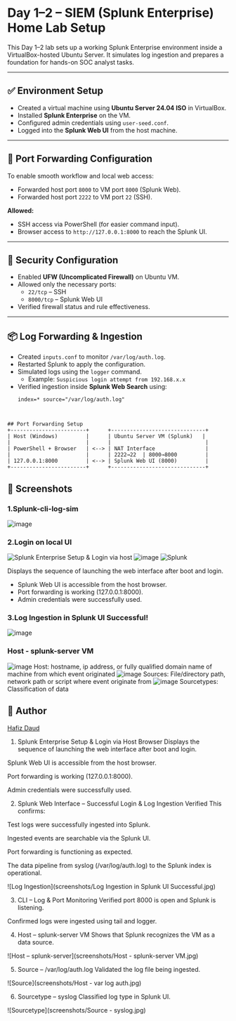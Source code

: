 # Day 1–2 – SIEM (Splunk Enterprise) Home Lab Setup

This Day 1–2 lab sets up a working Splunk Enterprise environment inside a VirtualBox-hosted Ubuntu Server. It simulates log ingestion and prepares a foundation for hands-on SOC analyst tasks.

---

## ✅ Environment Setup

- Created a virtual machine using **Ubuntu Server 24.04 ISO** in VirtualBox.
- Installed **Splunk Enterprise** on the VM.
- Configured admin credentials using `user-seed.conf`.
- Logged into the **Splunk Web UI** from the host machine.

---

## 🔁 Port Forwarding Configuration

To enable smooth workflow and local web access:

- Forwarded host port `8000` to VM port `8000` (Splunk Web).
- Forwarded host port `2222` to VM port `22` (SSH).

**Allowed:**
- SSH access via PowerShell (for easier command input).
- Browser access to `http://127.0.0.1:8000` to reach the Splunk UI.

---

## 🔐 Security Configuration

- Enabled **UFW (Uncomplicated Firewall)** on Ubuntu VM.
- Allowed only the necessary ports:
  - `22/tcp` – SSH  
  - `8000/tcp` – Splunk Web UI  
- Verified firewall status and rule effectiveness.

---

## 📦 Log Forwarding & Ingestion

- Created `inputs.conf` to monitor `/var/log/auth.log`.
- Restarted Splunk to apply the configuration.
- Simulated logs using the `logger` command.
  - Example: `Suspicious login attempt from 192.168.x.x`
- Verified ingestion inside **Splunk Web Search** using:
  ```spl
  index=* source="/var/log/auth.log"



```
## Port Forwarding Setup
+------------------------+      +------------------------------+
| Host (Windows)         |      | Ubuntu Server VM (Splunk)   |
|                        |      |                              |
| PowerShell + Browser   | <--> | NAT Interface                |
|                        |      | 2222→22  | 8000→8000         |
| 127.0.0.1:8000         | <--> | Splunk Web UI (8000)         |
+------------------------+      +------------------------------+
```
## 📸 Screenshots

### 1.Splunk-cli-log-sim
![image](https://github.com/user-attachments/assets/db258e74-0332-4c1c-a9f2-6d30b075194a)


### 2.Login on local UI
![Splunk Enterprise Setup & Login via host](screenshots/Splunk%20Enterprise%20Setup%20%26%20Login%20via%20host.png)
![image](https://github.com/user-attachments/assets/a67efd82-456d-49a7-b37c-487ecd2bca81)
![Splunk](screenshots/Splunk%20.jpg)

Displays the sequence of launching the web interface after boot and login.
- Splunk Web UI is accessible from the host browser.
- Port forwarding is working (127.0.0.1:8000).
- Admin credentials were successfully used.

### 3.Log Ingestion in Splunk UI Successful!
![image](https://github.com/user-attachments/assets/ba3c2ce8-c246-42d7-9511-c1a515ad5dab)

### Host - splunk-server VM
![image](https://github.com/user-attachments/assets/8b2f88b3-05d1-4f19-a59f-cdca0269b93a)
Host: hostname, ip address, or fully qualified domain name of machine from which event originated
![image](https://github.com/user-attachments/assets/ffbd2da3-60b6-480f-859f-5ed565ce933d)
Sources: File/directory path, network path or script where event originate from
![image](https://github.com/user-attachments/assets/5dab44bb-dbe3-429c-bc37-62aa1e86f501)
Sourcetypes: Classification of data



## 🔗 Author

[Hafiz Daud](https://www.linkedin.com/in/muhdhafizdaud/)








1. Splunk Enterprise Setup & Login via Host Browser
Displays the sequence of launching the web interface after boot and login.

Splunk Web UI is accessible from the host browser.

Port forwarding is working (127.0.0.1:8000).

Admin credentials were successfully used.


2. Splunk Web Interface – Successful Login & Log Ingestion Verified
This confirms:

Test logs were successfully ingested into Splunk.

Ingested events are searchable via the Splunk UI.

Port forwarding is functioning as expected.

The data pipeline from syslog (/var/log/auth.log) to the Splunk index is operational.

![Log Ingestion](screenshots/Log Ingestion in Splunk UI Successful.jpg)

3. CLI – Log & Port Monitoring
Verified port 8000 is open and Splunk is listening.

Confirmed logs were ingested using tail and logger.


4. Host – splunk-server VM
Shows that Splunk recognizes the VM as a data source.

![Host – splunk-server](screenshots/Host - splunk-server VM.jpg)

5. Source – /var/log/auth.log
Validated the log file being ingested.

![Source](screenshots/Host - var log auth.jpg)

6. Sourcetype – syslog
Classified log type in Splunk UI.

![Sourcetype](screenshots/Source - syslog.jpg)



